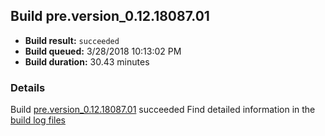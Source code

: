 ## Build pre.version_0.12.18087.01
- **Build result:** `succeeded`
- **Build queued:** 3/28/2018 10:13:02 PM
- **Build duration:** 30.43 minutes
### Details
Build [pre.version_0.12.18087.01](https://winappstudio.visualstudio.com/web/build.aspx?pcguid=a4ef43be-68ce-4195-a619-079b4d9834c2&builduri=vstfs%3a%2f%2f%2fBuild%2fBuild%2f25352) succeeded
Find detailed information in the [build log files](https://uwpctdiags.blob.core.windows.net/buildlogs/pre.version_0.12.18087.01_logs.zip)
